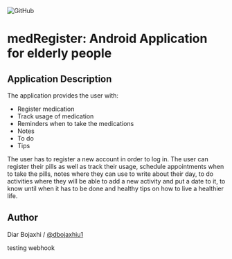 ![GitHub](https://img.shields.io/github/license/dbojaxhiu1/medRegister)


# medRegister: Android Application for elderly people

## Application Description

The application provides the user with:

* Register medication
* Track usage of medication
* Reminders when to take the medications
* Notes
* To do
* Tips

The user has to register a new account in order to log in. The user can register their pills as well as track their usage, schedule appointments when to take the pills, notes where they can use to write about their day, to do activities where they will be able to add a new activity and put a date to it, to know until when it has to be done and healthy tips on how to live a healthier life.

## Author
Diar Bojaxhi / [@dbojaxhiu1](https://github.com/dbojaxhiu1)

testing webhook
